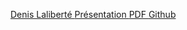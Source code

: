[ Denis Laliberté ](http://denislaliberte.github.io/)
[ Présentation ](presentation.html)
[ PDF ](template-presentation.pdf)
[ Github ](https://github.com/denislaliberte/template-presentation)
